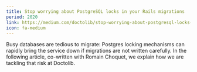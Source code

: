 ```yaml
---
title: Stop worrying about PostgreSQL locks in your Rails migrations
period: 2020
link: https://medium.com/doctolib/stop-worrying-about-postgresql-locks-in-your-rails-migrations-3426027e9cc9
icon: fa-medium
---
```


Busy databases are tedious to migrate: Postgres locking mechanisms can rapidly bring the service down if migrations are not written carefully. In the following article, co-written with Romain Choquet, we explain how we are tackling that risk at Doctolib. 